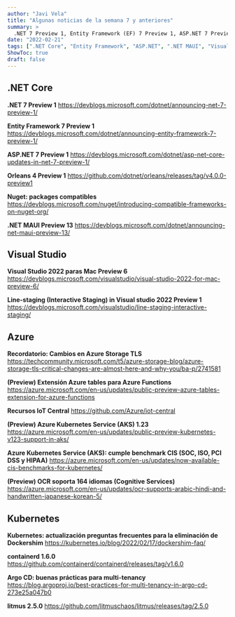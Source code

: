 ```yaml
---
author: "Javi Vela"
title: "Algunas noticias de la semana 7 y anteriores"
summary: >
  .NET 7 Preview 1, Entity Framework (EF) 7 Preview 1, ASP.NET 7 Preview 1, Orleans 4 Preview 1, .NET MAUI Preview 1, Visual Studio 2022 para MAC Preview 6, recordatorio: cambios en Azure Storage TLS, Azure Kubernetes Service (AKS) 1.23, containerd 1.6.0, litmus 2.5.0
date: "2022-02-21"
tags: [".NET Core", "Entity Framework", "ASP.NET", ".NET MAUI", "Visual Studio", "Azure", "Kubernetes"]
ShowToc: true
draft: false
---
```

## .NET Core
**.NET 7 Preview 1**
https://devblogs.microsoft.com/dotnet/announcing-net-7-preview-1/
<br/>
<!-- #dotnet #microsoft #preview -->

**Entity Framework 7 Preview 1**
https://devblogs.microsoft.com/dotnet/announcing-entity-framework-7-preview-1/
<br/>
<!-- #dotnet #microsoft #preview #entityframework #ef -->

**ASP.NET 7 Preview 1** 
https://devblogs.microsoft.com/dotnet/asp-net-core-updates-in-net-7-preview-1/
<br/>
<!-- #dotnet #microsfot #aspnet #aspnetcore #blazor #preview -->

**Orleans 4 Preview 1**
https://github.com/dotnet/orleans/releases/tag/v4.0.0-preview1
<br/>
<!-- #dotnet #orleans #preview -->

**Nuget: packages compatibles**
https://devblogs.microsoft.com/nuget/introducing-compatible-frameworks-on-nuget-org/
<br/>
<!-- #dotnet #nuget #compatible -->

**.NET MAUI Preview 13**
https://devblogs.microsoft.com/dotnet/announcing-net-maui-preview-13/
<br/>
<!-- #dotnet #microsoft #maui -->

## Visual Studio
**Visual Studio 2022 paras Mac Preview 6**
https://devblogs.microsoft.com/visualstudio/visual-studio-2022-for-mac-preview-6/
<br/>
<!-- #visualstudio #vs #preview #mac -->

**Line-staging (Interactive Staging) in Visual studio 2022 Preview 1**
https://devblogs.microsoft.com/visualstudio/line-staging-interactive-staging/
<br/>
<!-- #visualstudio #vs #preview #interactivestaging -->

## Azure
**Recordatorio: Cambios en Azure Storage TLS**
https://techcommunity.microsoft.com/t5/azure-storage-blog/azure-storage-tls-critical-changes-are-almost-here-and-why-you/ba-p/2741581
<br/>
<!-- #azure #storage #tls -->

**(Preview) Extensión Azure tables para Azure Functions**
https://azure.microsoft.com/en-us/updates/public-preview-azure-tables-extension-for-azure-functions
<br/>
<!-- #azure #functions #azuretables #preview -->

**Recursos IoT Central**
https://github.com/Azure/iot-central
<br/>
<!-- #azure #iotcentral #azureiotcentral #resources-->

**(Preview) Azure Kubernetes Service (AKS) 1.23**
https://azure.microsoft.com/en-us/updates/public-preview-kubernetes-v123-support-in-aks/
<br/>
<!-- #azure #kubernetes #preview #aks -->

**Azure Kubernetes Service (AKS): cumple benchmark CIS (SOC, ISO, PCI DSS y HIPAA)**
https://azure.microsoft.com/en-us/updates/now-available-cis-benchmarks-for-kubernetes/
<br/>
<!-- #azure #kubernetes #cis #benchmarks #compliance -->

**(Preview) OCR soporta 164 idiomas (Cognitive Services)**
https://azure.microsoft.com/en-us/updates/ocr-supports-arabic-hindi-and-handwritten-japanese-korean-5/
<br/>
<!-- #azure #cognitive #ocr #preview -->

## Kubernetes
**Kubernetes: actualización preguntas frecuentes para la eliminación de Dockershim**
https://kubernetes.io/blog/2022/02/17/dockershim-faq/
<br/>
<!-- #kubernetes #docker #dockershim #faq #removal -->

**containerd 1.6.0**
https://github.com/containerd/containerd/releases/tag/v1.6.0
<br/>
<!-- #kubernetes #docker #containerd -->

**Argo CD: buenas prácticas para multi-tenancy**
https://blog.argoproj.io/best-practices-for-multi-tenancy-in-argo-cd-273e25a047b0
<br/>
<!-- #argo #cd #gitops -->

**litmus 2.5.0**
https://github.com/litmuschaos/litmus/releases/tag/2.5.0
<br/>
<!-- #kubernetes #litmus #chaos-->